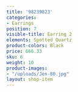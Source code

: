 ```yaml
---
title: '98239823'
categories:
- Earrings
position: 7
visible-title: Earring 2
elements: Spotted Quartz
product-colors: Black
price: 666.33
sku: 6
weight: 10
product-images:
- "/uploads/Jen-80.jpg"
layout: shop-item
---
```


